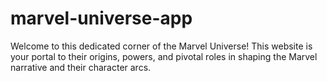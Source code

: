 # marvel-universe-app
Welcome to this dedicated corner of the Marvel Universe! This website is your portal to their origins, powers, and pivotal roles in shaping the Marvel narrative and their character arcs.
